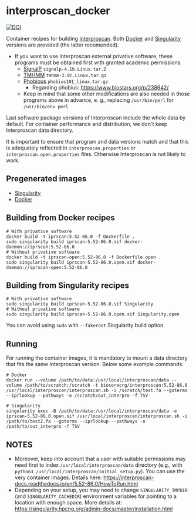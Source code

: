 # interproscan_docker

[![DOI](https://zenodo.org/badge/150708687.svg)](https://zenodo.org/badge/latestdoi/150708687)

Container recipes for building [Interproscan](https://interproscan-docs.readthedocs.io). Both [Docker](https://www.docker.com/) and [Singularity](https://singularity.hpcng.org/) versions are provided (the latter recomended).

* If you want to use Interproscan external privative software, these programs must be obtained first with granted academic permissions.
    * [SignalP](http://www.cbs.dtu.dk/services/SignalP/) ```signalp-4.1b.Linux.tar.Z```
    * [TMHMM](http://www.cbs.dtu.dk/services/TMHMM/) ```tmhmm-2.0c.Linux.tar.gz```
    * [Phobious](https://phobius.sbc.su.se/) ```phobius101_linux.tar.gz```
        * Regarding phobius: https://www.biostars.org/p/238642/
    * Keep in mind that some other modifications are also needed in those programs above in advance, e. g., replacing ```/usr/bin/perl``` for ```/usr/bin/env perl```

Last software package versions of Interproscan include the whole data by default. For container performance and distribution, we don't keep Interproscan data directory.

It is important to ensure that program and data versions match and that this is adequately reflected in ```interproscan.properties``` or ```interproscan.open.properties``` files. Otherwise Interproscan is not likely to work.

## Pregenerated images

* [Singularity](https://biocore.crg.eu/iprscan/)
* [Docker](https://hub.docker.com/r/biocorecrg/interproscan)

## Building from Docker recipes

    # With privative software
    docker build -t iprscan:5.52-86.0 -f Dockerfile .
    sudo singularity build iprscan-5.52-86.0.sif docker-daemon://iprscan:5.52-86.0
    # Without privative software
    docker build -t iprscan-open:5.52-86.0 -f Dockerfile.open .
    sudo singularity build iprscan-5.52-86.0.open.sif docker-daemon://iprscan-open:5.52-86.0

## Building from Singularity recipes

    # With privative software
    sudo singularity build iprscan-5.52-86.0.sif Singularity
    # Without privative software
    sudo singularity build iprscan-5.52-86.0.open.sif Singularity.open

You can avoid using ```sudo``` with ```--fakeroot``` Singularity build option.

## Running

For running the container images, it is mandatory to mount a data directory that fits the same Interproscan version. Below some example commands:

```
# Docker
docker run --volume /path/to/data:/usr/local/interproscan/data --volume /path/to/scratch:/scratch -t biocorecrg/interproscan:5.52-86.0 /usr/local/interproscan/interproscan.sh -i /scratch/test.fa --goterms --iprlookup --pathways -o /scratch/out_interpro -f TSV

# Singularity
singularity exec -B /path/to/data:/usr/local/interproscan/data -e iprscan-5.52-86.0.open.sif /usr/local/interproscan/interproscan.sh -i /path/to/test2.fa --goterms --iprlookup --pathways -o /path/to/out_interpro -f TSV
```

## NOTES

* Moreover, keep into account that a user with suitable permissions may need first to index ```/usr/local/interproscan/data``` directory (e.g., with ```python3 /usr/local/interproscan/initial_setup.py```). You can use the very container images. Details here: https://interproscan-docs.readthedocs.io/en/5.52-86.0/HowToRun.html
* Depending on your setup, you may need to change ```SINGULARITY_TMPDIR``` (and ```SINGULARITY_CACHEDIR```) environment variables for pointing to a location with enough space. More details at: https://singularity.hpcng.org/admin-docs/master/installation.html
